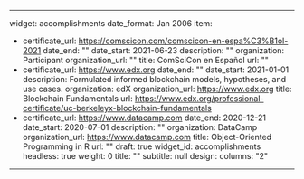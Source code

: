 
---
widget: accomplishments
date_format: Jan 2006
item:
  - certificate_url: https://comscicon.com/comscicon-en-espa%C3%B1ol-2021
    date_end: ""
    date_start: 2021-06-23
    description: ""
    organization: Participant
    organization_url: ""
    title: ComSciCon en Español
    url: ""
  - certificate_url: https://www.edx.org
    date_end: ""
    date_start: 2021-01-01
    description: Formulated informed blockchain models, hypotheses, and use cases.
    organization: edX
    organization_url: https://www.edx.org
    title: Blockchain Fundamentals
    url: https://www.edx.org/professional-certificate/uc-berkeleyx-blockchain-fundamentals
  - certificate_url: https://www.datacamp.com
    date_end: 2020-12-21
    date_start: 2020-07-01
    description: ""
    organization: DataCamp
    organization_url: https://www.datacamp.com
    title: Object-Oriented Programming in R
    url: ""
draft: true
widget_id: accomplishments
headless: true
weight: 0
title: ""
subtitle: null
design:
  columns: "2"
---
